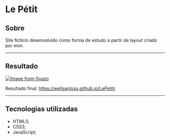# Le Pétit

## Sobre
Site fictício desenvolvido como forma de estudo a partir de layout criado por mim.

---

## Resultado
[![Image from Gyazo](https://i.gyazo.com/1d33f1b2dedc60f52a5f191bef53aa9f.gif)](https://gyazo.com/1d33f1b2dedc60f52a5f191bef53aa9f)

Resultado final: https://wellsantoss.github.io/LePetit/

---

## Tecnologias utilizadas

- HTML5;
- CSS3;
- JavaScript;
